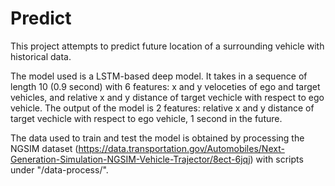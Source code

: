 # Predict

This project attempts to predict future location of a surrounding vehicle with historical data.

The model used is a LSTM-based deep model. It takes in a sequence of length 10 (0.9 second) with 6 features: x and y veloceties of ego and target vehicles, and relative x and y distance of target vechicle with respect to ego vehicle. The output of the model is 2 features: relative x and y distance of target vechicle with respect to ego vehicle, 1 second in the future.

The data used to train and test the model is obtained by processing the NGSIM dataset (https://data.transportation.gov/Automobiles/Next-Generation-Simulation-NGSIM-Vehicle-Trajector/8ect-6jqj) with scripts under "/data-process/".
